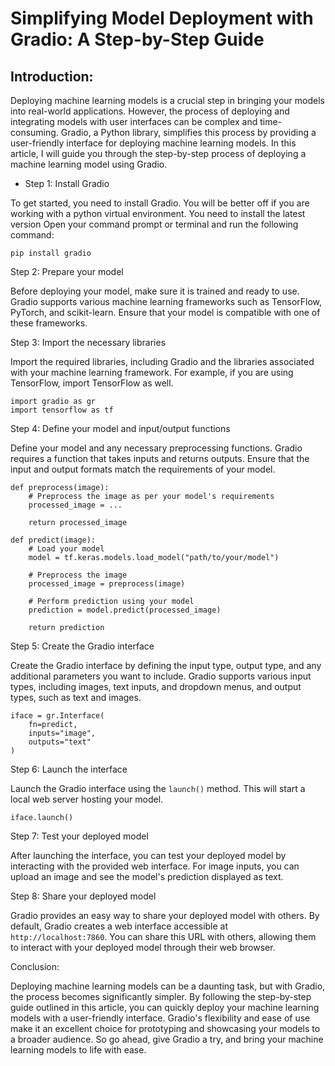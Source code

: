 # Simplifying Model Deployment with Gradio: A Step-by-Step Guide

## Introduction:

Deploying machine learning models is a crucial step in bringing your models into real-world applications. However, the process of deploying and integrating models with user interfaces can be complex and time-consuming. 
Gradio, a Python library, simplifies this process by providing a user-friendly interface for deploying machine learning models. 
In this article, I will guide you through the step-by-step process of deploying a machine learning model using Gradio.

- Step 1: Install Gradio

To get started, you need to install Gradio. You will be better off if you are working with a python virtual environment. You need to install the latest version Open your command prompt or terminal and run the following command:

```
pip install gradio
```

Step 2: Prepare your model

Before deploying your model, make sure it is trained and ready to use. Gradio supports various machine learning frameworks such as TensorFlow, PyTorch, and scikit-learn. Ensure that your model is compatible with one of these frameworks.

Step 3: Import the necessary libraries

Import the required libraries, including Gradio and the libraries associated with your machine learning framework. For example, if you are using TensorFlow, import TensorFlow as well.

```
import gradio as gr
import tensorflow as tf
```

Step 4: Define your model and input/output functions

Define your model and any necessary preprocessing functions. Gradio requires a function that takes inputs and returns outputs. Ensure that the input and output formats match the requirements of your model.

```
def preprocess(image):
    # Preprocess the image as per your model's requirements
    processed_image = ...

    return processed_image

def predict(image):
    # Load your model
    model = tf.keras.models.load_model("path/to/your/model")

    # Preprocess the image
    processed_image = preprocess(image)

    # Perform prediction using your model
    prediction = model.predict(processed_image)

    return prediction
```

Step 5: Create the Gradio interface

Create the Gradio interface by defining the input type, output type, and any additional parameters you want to include. Gradio supports various input types, including images, text inputs, and dropdown menus, and output types, such as text and images.

```
iface = gr.Interface(
    fn=predict, 
    inputs="image", 
    outputs="text"
)
```

Step 6: Launch the interface

Launch the Gradio interface using the `launch()` method. This will start a local web server hosting your model.

```
iface.launch()
```

Step 7: Test your deployed model

After launching the interface, you can test your deployed model by interacting with the provided web interface. For image inputs, you can upload an image and see the model's prediction displayed as text.

Step 8: Share your deployed model

Gradio provides an easy way to share your deployed model with others. By default, Gradio creates a web interface accessible at `http://localhost:7860`. You can share this URL with others, allowing them to interact with your deployed model through their web browser.

Conclusion:

Deploying machine learning models can be a daunting task, but with Gradio, the process becomes significantly simpler. By following the step-by-step guide outlined in this article, you can quickly deploy your machine learning models with a user-friendly interface. Gradio's flexibility and ease of use make it an excellent choice for prototyping and showcasing your models to a broader audience. So go ahead, give Gradio a try, and bring your machine learning models to life with ease.
